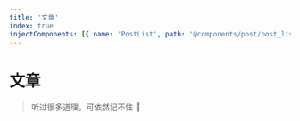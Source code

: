 ```yaml
---
title: '文章'
index: true
injectComponents: [{ name: 'PostList', path: '@components/post/post_list.vue' }]
---
```


# 文章

> 听过很多道理，可依然记不住 🤣

<PostList/>
